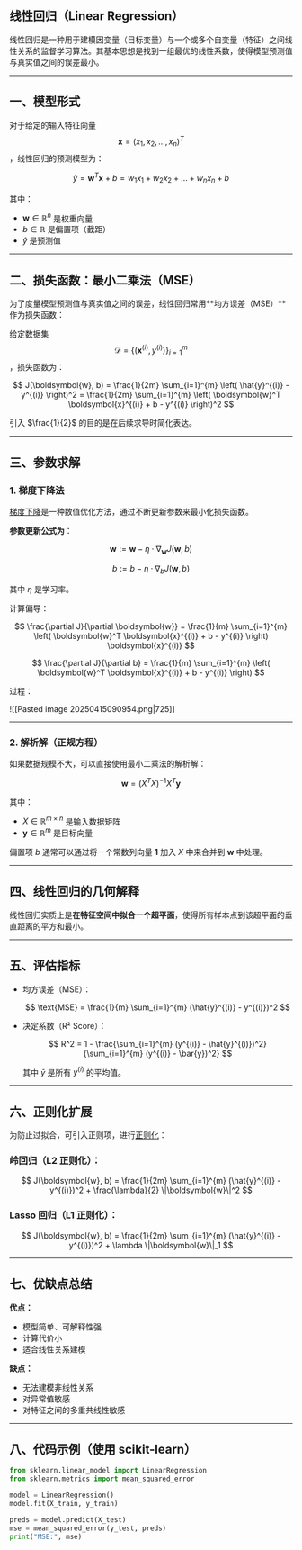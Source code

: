 

## 线性回归（Linear Regression）

线性回归是一种用于建模因变量（目标变量）与一个或多个自变量（特征）之间线性关系的监督学习算法。其基本思想是找到一组最优的线性系数，使得模型预测值与真实值之间的误差最小。

---

## 一、模型形式

对于给定的输入特征向量 $$\boldsymbol{x} = (x_1, x_2, \dots, x_n)^T$$，线性回归的预测模型为：

$$
\hat{y} = \boldsymbol{w}^T \boldsymbol{x} + b = w_1 x_1 + w_2 x_2 + \dots + w_n x_n + b
$$

其中：

- $\boldsymbol{w} \in \mathbb{R}^n$ 是权重向量
- $b \in \mathbb{R}$ 是偏置项（截距）
- $\hat{y}$ 是预测值

---

## 二、损失函数：最小二乘法（MSE）

为了度量模型预测值与真实值之间的误差，线性回归常用**均方误差（MSE）**作为损失函数：

给定数据集 $$\mathcal{D} = \{(\boldsymbol{x}^{(i)}, y^{(i)})\}_{i=1}^m$$，损失函数为：

$$
J(\boldsymbol{w}, b) = \frac{1}{2m} \sum_{i=1}^{m} \left( \hat{y}^{(i)} - y^{(i)} \right)^2 = \frac{1}{2m} \sum_{i=1}^{m} \left( \boldsymbol{w}^T \boldsymbol{x}^{(i)} + b - y^{(i)} \right)^2
$$

引入 $\frac{1}{2}$ 的目的是在后续求导时简化表达。

---

## 三、参数求解

### 1. 梯度下降法

[梯度下降](梯度下降算法_GradientDescentAlgorithms)是一种数值优化方法，通过不断更新参数来最小化损失函数。

**参数更新公式为**：

$$
\boldsymbol{w} := \boldsymbol{w} - \eta \cdot \nabla_{\boldsymbol{w}} J(\boldsymbol{w}, b)
$$

$$
b := b - \eta \cdot \nabla_b J(\boldsymbol{w}, b)
$$

其中 $\eta$ 是学习率。

计算偏导：

$$
\frac{\partial J}{\partial \boldsymbol{w}} = \frac{1}{m} \sum_{i=1}^{m} \left( \boldsymbol{w}^T \boldsymbol{x}^{(i)} + b - y^{(i)} \right) \boldsymbol{x}^{(i)}
$$

$$
\frac{\partial J}{\partial b} = \frac{1}{m} \sum_{i=1}^{m} \left( \boldsymbol{w}^T \boldsymbol{x}^{(i)} + b - y^{(i)} \right)
$$

过程：

![[Pasted image 20250415090954.png|725]]

---

### 2. 解析解（正规方程）

如果数据规模不大，可以直接使用最小二乘法的解析解：

$$
\boldsymbol{w} = \left( X^T X \right)^{-1} X^T \boldsymbol{y}
$$

其中：

- $X \in \mathbb{R}^{m \times n}$ 是输入数据矩阵
- $\boldsymbol{y} \in \mathbb{R}^m$ 是目标向量

偏置项 $b$ 通常可以通过将一个常数列向量 $\boldsymbol{1}$ 加入 $X$ 中来合并到 $\boldsymbol{w}$ 中处理。

---

## 四、线性回归的几何解释

线性回归实质上是**在特征空间中拟合一个超平面**，使得所有样本点到该超平面的垂直距离的平方和最小。

---

## 五、评估指标

- 均方误差（MSE）：
  
  $$
  \text{MSE} = \frac{1}{m} \sum_{i=1}^{m} (\hat{y}^{(i)} - y^{(i)})^2
  $$

- 决定系数（R² Score）：
  
  $$
  R^2 = 1 - \frac{\sum_{i=1}^{m} (y^{(i)} - \hat{y}^{(i)})^2}{\sum_{i=1}^{m} (y^{(i)} - \bar{y})^2}
  $$

  其中 $\bar{y}$ 是所有 $y^{(i)}$ 的平均值。

---

## 六、正则化扩展

为防止过拟合，可引入正则项，进行[正则化]()：

### 岭回归（L2 正则化）：

$$
J(\boldsymbol{w}, b) = \frac{1}{2m} \sum_{i=1}^{m} (\hat{y}^{(i)} - y^{(i)})^2 + \frac{\lambda}{2} \|\boldsymbol{w}\|^2
$$

### Lasso 回归（L1 正则化）：

$$
J(\boldsymbol{w}, b) = \frac{1}{2m} \sum_{i=1}^{m} (\hat{y}^{(i)} - y^{(i)})^2 + \lambda \|\boldsymbol{w}\|_1
$$

---

## 七、优缺点总结

**优点：**

- 模型简单、可解释性强
- 计算代价小
- 适合线性关系建模

**缺点：**

- 无法建模非线性关系
- 对异常值敏感
- 对特征之间的多重共线性敏感

---

## 八、代码示例（使用 scikit-learn）

```python
from sklearn.linear_model import LinearRegression
from sklearn.metrics import mean_squared_error

model = LinearRegression()
model.fit(X_train, y_train)

preds = model.predict(X_test)
mse = mean_squared_error(y_test, preds)
print("MSE:", mse)

```

